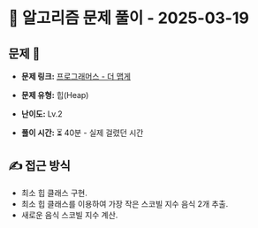# 📝 알고리즘 문제 풀이 - 2025-03-19

## 문제 📖

- **문제 링크:** [프로그래머스 - 더 맵게](https://school.programmers.co.kr/learn/courses/30/lessons/42626)

- **문제 유형:** 힙(Heap)

- **난이도:** Lv.2

- **풀이 시간:** ⏳ 40분 - 실제 걸렸던 시간

## ✍ 접근 방식

- 최소 힙 클래스 구현.
- 최소 힙 클래스를 이용하여 가장 작은 스코빌 지수 음식 2개 추출.
- 새로운 음식 스코빌 지수 계산.